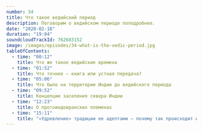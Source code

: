 ```yaml
---
number: 34
title: Что такое ведийский период
description: Поговорим о ведийском периоде поподробнее.
date: "2020-02-18"
duration: "19:04"
soundcloudTrackId: 762683152
image: /images/episodes/34-what-is-the-vedic-period.jpg
tableOfContents:
  - time: "00:12"
    title: Что же такое ведийские времена
  - time: "01:52"
    title: Что точнее — книга или устная передача?
  - time: "05:06"
    title: Что было на территории Индии до ведийского периода
  - time: "09:52"
    title: Концепции заселения севера Индии
  - time: "12:23"
    title: О протоиндоиранских племенах
  - time: "15:11"
    title: "«Удревление» традиции ее адептами — почему так происходит и плохо ли это"
---
```

